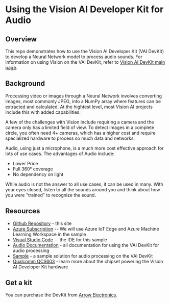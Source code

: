 # Using the Vision AI Developer Kit for Audio

## Overview

This repo demonstrates how to use the Vision AI Developer Kit (VAI DevKit) to develop a Neural Network model to process audio sounds.  For information on using Vision on the VAI DevKit, refer to [Vision AI DevKit main page](http://aka.ms/visionaidevkit).

## Background

Processing video or images through a Neural Network involves converting images, most commonly JPEG, into a NumPy array where features can be extracted and calculated.  At the hightest level, most Vision AI projects include this with added capabilities.

A few of the challenges with Vision include requiring a camera and the camera only has a limited field of view.  To detect images in a complete circle, you often need 4+ cameras, which has a higher cost and require specialized hardware to process so much data and networks.

Audio, using just a microphone, is a much more cost effective approach for lots of use cases.  The advantages of Audio include:
* Lower Price
* Full 360° coverage
* No dependency on light

While audio is not the answer to all use cases, it can be used in many.  With your eyes closed, listen to all the sounds around you and think about how you were "trained" to recognize the sound.

## Resources

* [Github Repository](./) - this site
* [Azure Subscription](http://portal.azure.com) -- We will use Azure IoT Edge and Azure Machine Learning Workspace in the sample
* [Visual Studio Code](http://aka.ms/vscode) -- the IDE for this sample
* [Audio Documentation](./documentation) - all documentation for using the VAI DevKit for audio processing
* [Sample](./samples) - a sample solution for audio processing on the VAI DevKit
* [Qualcomm QCS603](https://www.qualcomm.com/products/vision-intelligence-300-platform) - learn more about the chipset powering the Vision AI Developer Kit hardware

## Get a kit

You can purchase the DevKit from [Arrow Electronics](https://www.arrow.com/en/products/eic-ms-vision-500/einfochips-limited).
